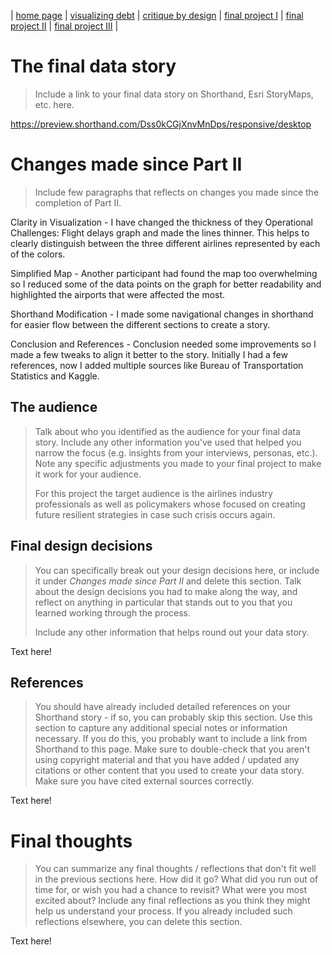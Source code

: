 | [home page](https://cmustudent.github.io/tswd-portfolio-templates/) | [visualizing debt](visualizing-government-debt) | [critique by design](critique-by-design) | [final project I](final-project-part-one) | [final project II](final-project-part-two) | [final project III](final-project-part-three) |

# The final data story
> Include a link to your final data story on Shorthand, Esri StoryMaps, etc. here. 

https://preview.shorthand.com/Dss0kCGjXnvMnDps/responsive/desktop

# Changes made since Part II
> Include few paragraphs that reflects on changes you made since the completion of Part II. 

Clarity in Visualization - I have changed the thickness of they Operational Challenges: Flight delays graph and made the lines thinner. This helps to clearly distinguish between the three different airlines represented by each of the colors.

Simplified Map - Another participant had found the map too overwhelming so I reduced some of the data points on the graph for better readability and highlighted the airports that were affected the most.

Shorthand Modification - I made some navigational changes in shorthand for easier flow between the different sections to create a story.

Conclusion and References - Conclusion needed some improvements so I made a few tweaks to align it better to the story. Initially I had a few references, now I added multiple sources like Bureau of Transportation Statistics and Kaggle.

## The audience
> Talk about who you identified as the audience for your final data story.  Include any other information you've used that helped you narrow the focus (e.g. insights from your interviews, personas, etc.).  Note any specific adjustments you made to your final project to make it work for your audience.
>
> For this project the target audience is the airlines industry professionals as well as policymakers whose focused on creating future resilient strategies in case such crisis occurs again.


## Final design decisions
> You can specifically break out your design decisions here, or include it under *Changes made since Part II* and delete this section. Talk about the design decisions you had to make along the way, and reflect on anything in particular that stands out to you that you learned working through the process.
>
> Include any other information that helps round out your data story. 

Text here!

## References
> You should have already included detailed references on your Shorthand story - if so, you can probably skip this section.  Use this section to capture any additional special notes or information necessary.  If you do this, you probably want to include a link from Shorthand to this page. Make sure to double-check that you aren't using copyright material and that you have added / updated any citations or other content that you used to create your data story.  Make sure you have cited external sources correctly. 

Text here!

# Final thoughts
> You can summarize any final thoughts / reflections that don't fit well in the previous sections here.  How did it go?  What did you run out of time for, or wish you had a chance to revisit?  What were you most excited about?  Include any final reflections as you think they might help us understand your process.  If you already included such reflections elsewhere, you can delete this section. 

Text here!
